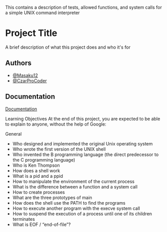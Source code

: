 This contains a description of tests, allowed functions, and system calls for a simple UNIX command interpreter


# Project Title

A brief description of what this project does and who it's for


## Authors

- [@Masaku12](https://github.com/Masaku12)
- [@CzarProCoder](https://github.com/CzarProCoder)



## Documentation

[Documentation](https://linktodocumentation)

Learning Objectives
At the end of this project, you are expected to be able to explain to anyone, without the help of Google:

General
- Who designed and implemented the original Unix operating system
- Who wrote the first version of the UNIX shell
- Who invented the B programming language (the direct predecessor to the C programming language)
- Who is Ken Thompson
- How does a shell work
- What is a pid and a ppid
- How to manipulate the environment of the current process
- What is the difference between a function and a system call
- How to create processes
- What are the three prototypes of main
- How does the shell use the PATH to find the programs
- How to execute another program with the execve system call
- How to suspend the execution of a process until one of its children terminates
- What is EOF / “end-of-file”?